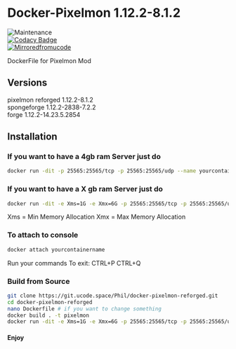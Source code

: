 # Docker-Pixelmon 1.12.2-8.1.2
![Maintenance](https://img.shields.io/badge/Maintained%3F-yes-green.svg) 
<br>
[![Codacy Badge](https://api.codacy.com/project/badge/Grade/2d4b9c99d204400fa5ee652734d25974)](https://www.codacy.com/manual/ucodespace/docker-pixelmon?utm_source=github.com&amp;utm_medium=referral&amp;utm_content=ucodespace/docker-pixelmon&amp;utm_campaign=Badge_Grade)
<br>
[![Mirroredfromucode](https://img.shields.io/badge/Mirrored-from%20ucodespace--git-blue)](https://git.ucode.space)

DockerFile for Pixelmon Mod
## Versions
pixelmon reforged 1.12.2-8.1.2<br/>
spongeforge 1.12.2-2838-7.2.2<br/>
forge 1.12.2-14.23.5.2854<br/>

## Installation

### If you want to have a 4gb ram Server just do
```bash
docker run -dit -p 25565:25565/tcp -p 25565:25565/udp --name yourcontainername ucode1337/pixelmon_reforged
```

### If you want to have a X gb ram Server just do
```bash
docker run -dit -e Xms=1G -e Xmx=6G -p 25565:25565/tcp -p 25565:25565/udp --name yourcontainername ucode1337/pixelmon_reforged
```
Xms = Min Memory Allocation
Xmx = Max Memory Allocation

### To attach to console
```bash
docker attach yourcontainername
```
Run your commands
To exit: CTRL+P CTRL+Q


### Build from Source
```bash
git clone https://git.ucode.space/Phil/docker-pixelmon-reforged.git
cd docker-pixelmon-reforged
nano Dockerfile # if you want to change something
docker build . -t pixelmon
docker run -dit -e Xms=1G -e Xmx=6G -p 25565:25565/tcp -p 25565:25565/udp --name yourcontainername pixelmon
```
#### Enjoy
